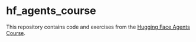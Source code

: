 # hf_agents_course
This repository contains code and exercises from the [Hugging Face Agents Course](https://huggingface.co/learn/agents-course/).
